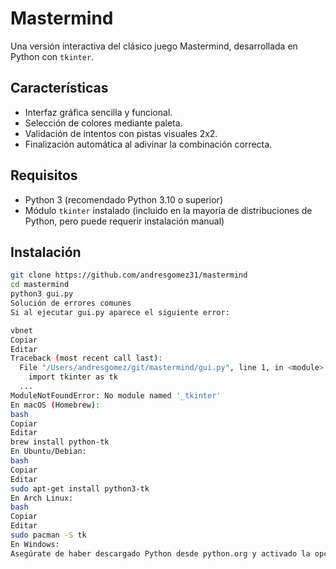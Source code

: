 # Mastermind

Una versión interactiva del clásico juego Mastermind, desarrollada en Python con `tkinter`.

## Características

- Interfaz gráfica sencilla y funcional.
- Selección de colores mediante paleta.
- Validación de intentos con pistas visuales 2x2.
- Finalización automática al adivinar la combinación correcta.

## Requisitos

- Python 3 (recomendado Python 3.10 o superior)
- Módulo `tkinter` instalado (incluido en la mayoría de distribuciones de Python, pero puede requerir instalación manual)

## Instalación

```bash
git clone https://github.com/andresgomez31/mastermind
cd mastermind
python3 gui.py
Solución de errores comunes
Si al ejecutar gui.py aparece el siguiente error:

vbnet
Copiar
Editar
Traceback (most recent call last):
  File "/Users/andresgomez/git/mastermind/gui.py", line 1, in <module>
    import tkinter as tk
  ...
ModuleNotFoundError: No module named '_tkinter'
En macOS (Homebrew):
bash
Copiar
Editar
brew install python-tk
En Ubuntu/Debian:
bash
Copiar
Editar
sudo apt-get install python3-tk
En Arch Linux:
bash
Copiar
Editar
sudo pacman -S tk
En Windows:
Asegúrate de haber descargado Python desde python.org y activado la opción "tcl/tk and IDLE" durante la instalación.